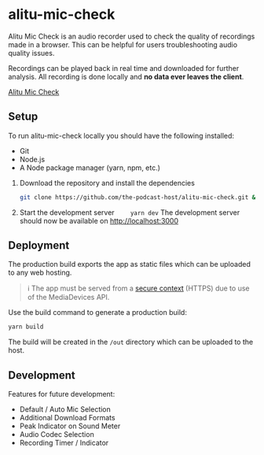 # alitu-mic-check

Alitu Mic Check is an audio recorder used to check the quality of recordings made in a browser. This can be helpful for users troubleshooting audio quality issues.

Recordings can be played back in real time and downloaded for further analysis. All recording is done locally and **no data ever leaves the client**.

[Alitu Mic Check](https://mic.alitu.com)

## Setup

To run alitu-mic-check locally you should have the following installed:

- Git
- Node.js
- A Node package manager (yarn, npm, etc.)

1. Download the repository and install the dependencies
   ```sh
   git clone https://github.com/the-podcast-host/alitu-mic-check.git && cd alitu-mic-check && yarn
   ```
2. Start the development server
   `     yarn dev
 `
   The development server should now be available on [http://localhost:3000](http://localhost:3000)

## Deployment

The production build exports the app as static files which can be uploaded to any web hosting.

> ℹ️ The app must be served from a [secure context](https://developer.mozilla.org/en-US/docs/Web/Security/Secure_Contexts) (HTTPS) due to use of the MediaDevices API.

Use the build command to generate a production build:

```sh
yarn build
```

The build will be created in the `/out` directory which can be uploaded to the host.

## Development

Features for future development:

- Default / Auto Mic Selection
- Additional Download Formats
- Peak Indicator on Sound Meter
- Audio Codec Selection
- Recording Timer / Indicator
